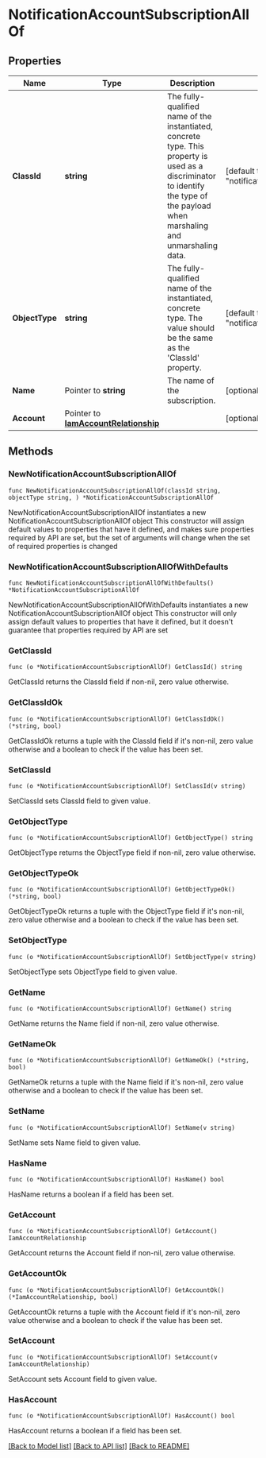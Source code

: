 # NotificationAccountSubscriptionAllOf

## Properties

Name | Type | Description | Notes
------------ | ------------- | ------------- | -------------
**ClassId** | **string** | The fully-qualified name of the instantiated, concrete type. This property is used as a discriminator to identify the type of the payload when marshaling and unmarshaling data. | [default to "notification.AccountSubscription"]
**ObjectType** | **string** | The fully-qualified name of the instantiated, concrete type. The value should be the same as the &#39;ClassId&#39; property. | [default to "notification.AccountSubscription"]
**Name** | Pointer to **string** | The name of the subscription. | [optional] 
**Account** | Pointer to [**IamAccountRelationship**](iam.Account.Relationship.md) |  | [optional] 

## Methods

### NewNotificationAccountSubscriptionAllOf

`func NewNotificationAccountSubscriptionAllOf(classId string, objectType string, ) *NotificationAccountSubscriptionAllOf`

NewNotificationAccountSubscriptionAllOf instantiates a new NotificationAccountSubscriptionAllOf object
This constructor will assign default values to properties that have it defined,
and makes sure properties required by API are set, but the set of arguments
will change when the set of required properties is changed

### NewNotificationAccountSubscriptionAllOfWithDefaults

`func NewNotificationAccountSubscriptionAllOfWithDefaults() *NotificationAccountSubscriptionAllOf`

NewNotificationAccountSubscriptionAllOfWithDefaults instantiates a new NotificationAccountSubscriptionAllOf object
This constructor will only assign default values to properties that have it defined,
but it doesn't guarantee that properties required by API are set

### GetClassId

`func (o *NotificationAccountSubscriptionAllOf) GetClassId() string`

GetClassId returns the ClassId field if non-nil, zero value otherwise.

### GetClassIdOk

`func (o *NotificationAccountSubscriptionAllOf) GetClassIdOk() (*string, bool)`

GetClassIdOk returns a tuple with the ClassId field if it's non-nil, zero value otherwise
and a boolean to check if the value has been set.

### SetClassId

`func (o *NotificationAccountSubscriptionAllOf) SetClassId(v string)`

SetClassId sets ClassId field to given value.


### GetObjectType

`func (o *NotificationAccountSubscriptionAllOf) GetObjectType() string`

GetObjectType returns the ObjectType field if non-nil, zero value otherwise.

### GetObjectTypeOk

`func (o *NotificationAccountSubscriptionAllOf) GetObjectTypeOk() (*string, bool)`

GetObjectTypeOk returns a tuple with the ObjectType field if it's non-nil, zero value otherwise
and a boolean to check if the value has been set.

### SetObjectType

`func (o *NotificationAccountSubscriptionAllOf) SetObjectType(v string)`

SetObjectType sets ObjectType field to given value.


### GetName

`func (o *NotificationAccountSubscriptionAllOf) GetName() string`

GetName returns the Name field if non-nil, zero value otherwise.

### GetNameOk

`func (o *NotificationAccountSubscriptionAllOf) GetNameOk() (*string, bool)`

GetNameOk returns a tuple with the Name field if it's non-nil, zero value otherwise
and a boolean to check if the value has been set.

### SetName

`func (o *NotificationAccountSubscriptionAllOf) SetName(v string)`

SetName sets Name field to given value.

### HasName

`func (o *NotificationAccountSubscriptionAllOf) HasName() bool`

HasName returns a boolean if a field has been set.

### GetAccount

`func (o *NotificationAccountSubscriptionAllOf) GetAccount() IamAccountRelationship`

GetAccount returns the Account field if non-nil, zero value otherwise.

### GetAccountOk

`func (o *NotificationAccountSubscriptionAllOf) GetAccountOk() (*IamAccountRelationship, bool)`

GetAccountOk returns a tuple with the Account field if it's non-nil, zero value otherwise
and a boolean to check if the value has been set.

### SetAccount

`func (o *NotificationAccountSubscriptionAllOf) SetAccount(v IamAccountRelationship)`

SetAccount sets Account field to given value.

### HasAccount

`func (o *NotificationAccountSubscriptionAllOf) HasAccount() bool`

HasAccount returns a boolean if a field has been set.


[[Back to Model list]](../README.md#documentation-for-models) [[Back to API list]](../README.md#documentation-for-api-endpoints) [[Back to README]](../README.md)


